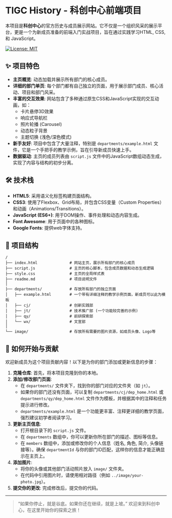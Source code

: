 # TIGC History - 科创中心前端项目

本项目是**科创中心**的官方历史与成员展示网站。它不仅是一个组织风采的展示平台，更是一个为新成员准备的前端入门实战项目，旨在通过实践学习HTML, CSS, 和 JavaScript。

[![License: MIT](https://img.shields.io/badge/License-MIT-yellow.svg)](https://opensource.org/licenses/MIT)

## ✨ 项目特色

- **主页概览**: 动态加载并展示所有部门的核心成员。
- **详细的部门单页**: 每个部门都有自己独立的页面，用于展示部门成员、核心活动、项目和部门风采。
- **丰富的交互效果**: 网站包含了多种通过原生CSS和JavaScript实现的交互动画，如：
    - 卡片悬停3D效果
    - 响应式导航栏
    - 照片轮播 (Carousel)
    - 动态粒子背景
    - 主题切换 (浅色/深色模式)
- **新手友好**: 项目中包含了大量注释，特别是 `departments/example.html` 文件，它是一个手把手的教学示例，旨在引导新成员快速上手。
- **数据驱动**: 主页的成员列表由 `script.js` 文件中的JavaScript数组动态生成，实现了内容与结构的初步分离。

## 🛠️ 技术栈

- **HTML5**: 采用语义化标签构建页面结构。
- **CSS3**: 使用了Flexbox、Grid布局，并包含CSS变量（Custom Properties）和动画（Animations/Transitions）。
- **JavaScript (ES6+)**: 用于DOM操作、事件处理和动态内容生成。
- **Font Awesome**: 用于页面中的各种图标。
- **Google Fonts**: 提供web字体支持。

## 📂 项目结构

```
/
├── index.html              # 网站主页，展示所有部门的核心成员
├── script.js               # 主页的核心脚本，包含成员数据和动态生成逻辑
├── style.css               # 主页的全局样式表
├── readme.md               # 项目说明文件
│
├── departments/            # 存放所有部门的独立页面
│   ├── example.html        # 一个带有详细注释的教学示例页面，新成员可以此为模板
│   ├── cj/                 # 创新实践部
│   ├── jt/                 # 技术推广部 (一个功能较完善的示例)
│   ├── qy/                 # 前研探索部
│   └── wx/                 # 文宣部
│
└── image/                  # 存放所有需要的图片资源，如成员头像、Logo等
```

## 🚀 如何开始与贡献

欢迎新成员为这个项目贡献内容！以下是为你的部门添加或更新信息的步骤：

1.  **克隆仓库**: 首先，将本项目克隆到你的本地。
2.  **添加/修改部门页面**:
    - 在 `departments/` 文件夹下，找到你的部门对应的文件夹（如 `jt`）。
    - 如果你的部门还没有页面，可以复制 `departments/cj/dep_home.html` 或 `departments/qy/dep_home.html` 文件作为模板，并根据其中的注释和任务提示进行修改。
    - `departments/example.html` 是一个功能更丰富、注释更详细的教学页面，强烈建议初学者阅读学习。
3.  **更新主页信息**:
    - 打开根目录下的 `script.js` 文件。
    - 在 `departments` 数组中，你可以更新你所在部门的描述、图标等信息。
    - 在 `members` 数组中，添加或修改你的个人信息（姓名, 角色, 简介, 头像链接等）。确保 `departmentId` 与你的部门ID匹配，这样你的信息才能正确显示在主页上。
4.  **添加图片**:
    - 将你的头像或其他部门活动照片放入 `image/` 文件夹。
    - 在代码中引用图片时，请使用相对路径（例如 `../image/your-photo.jpg`）。
5.  **提交你的更改**: 完成修改后，提交你的代码。

---
> “如果你停止，就是谷底。如果你还在继续，就是上坡。” 欢迎来到科创中心，在这里开始你的探索之旅！